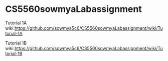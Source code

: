 # CS5560sowmyaLabassignment

Tutorial 1A wiki:https://github.com/sowmya5c6/CS5560sowmyaLabassignment/wiki/Tutorial-1A

Tutorial 1B wiki:https://github.com/sowmya5c6/CS5560sowmyaLabassignment/wiki/Tutorial-1B
